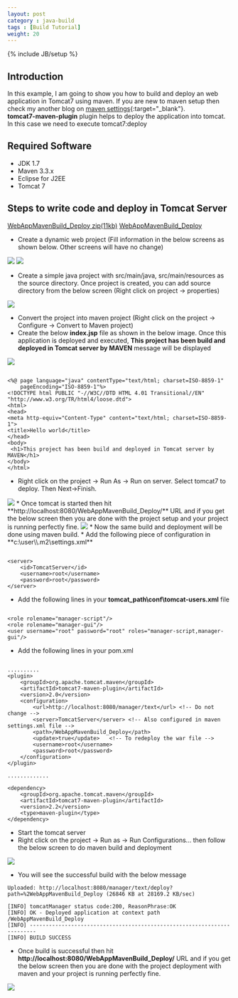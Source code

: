 ```yaml
---
layout: post
category : java-build
tags : [Build Tutorial]
weight: 20
---
```

{% include JB/setup %}

## Introduction

In this example, I am going to show you how to build and deploy an web application in Tomcat7 using maven. If you are new to maven setup then check my another blog on [maven settings](http://ashismo.github.io/java-build/2015/05/09/Setting%20up%20a%20Maven%20Build/){:target="_blank"}.  
**tomcat7-maven-plugin** plugin helps to deploy the application into tomcat. In this case we need to execute tomcat7:deploy

## Required Software


 * JDK 1.7
 * Maven 3.3.x
 * Eclipse for J2EE
 * Tomcat 7
 
## Steps to write code and deploy in Tomcat Server

 
<div class="download-view"> 
	<span class="download">
		<a href="https://github.com/ashismo/repositoryForMyBlog/tree/master/maven/WebAppMavenBuild_Deploy.zip" target="_blank">WebAppMavenBuild_Deploy zip(11kb)</a> 
	</span>
	<span class="view">
		<a href="https://github.com/ashismo/repositoryForMyBlog/tree/master/maven/WebAppMavenBuild_Deploy" target="_blank">WebAppMavenBuild_Deploy</a>
	</span>
</div>

 * Create a dynamic web project (Fill information in the below screens as shown below. Other screens will have no change)
 <img src="https://cloud.githubusercontent.com/assets/11231867/7843123/2fd24166-04c5-11e5-9f3a-f9dc0494cec8.png"/>
 
 <img src="https://cloud.githubusercontent.com/assets/11231867/7843126/3149553e-04c5-11e5-86a7-9b3d28dbda48.png"/>
 
 * Create a simple java project with src/main/java, src/main/resources as the source directory. Once project is created, you can add source directory from the below screen (Right click on project -> properties)

 <img src="https://cloud.githubusercontent.com/assets/11231867/7843024/a0ce8e98-04c4-11e5-98d1-33463b6e9502.PNG"/>
 
 * Convert the project into maven project (Right click on the project -> Configure -> Convert to Maven project)
 * Create the below **index.jsp** file as shown in the below image. Once this application is deployed and executed, **This project has been build and deployed in Tomcat server by MAVEN** message will be displayed
<img src="https://cloud.githubusercontent.com/assets/11231867/7843270/35f54420-04c6-11e5-952e-5f6dbed936b7.PNG"/>

<pre class="prettyprint highlight"><code class="language-java" data-lang="java">
&lt;%@ page language="java" contentType="text/html; charset=ISO-8859-1"
    pageEncoding="ISO-8859-1"%&gt;
&lt;!DOCTYPE html PUBLIC "-//W3C//DTD HTML 4.01 Transitional//EN" "http://www.w3.org/TR/html4/loose.dtd"&gt;
&lt;html&gt;
&lt;head&gt;
&lt;meta http-equiv="Content-Type" content="text/html; charset=ISO-8859-1"&gt;
&lt;title&gt;Hello world&lt;/title&gt;
&lt;/head&gt;
&lt;body&gt;
 &lt;h1&gt;This project has been build and deployed in Tomcat server by MAVEN&lt;/h1&gt;
&lt;/body&gt;
&lt;/html&gt;
</code></pre>


 * Right click on the project -> Run As -> Run on server. Select tomcat7 to deploy. Then Next->Finish.
<img src="https://cloud.githubusercontent.com/assets/11231867/7843393/0397873a-04c7-11e5-8873-0f4e7ad3aea5.png"/> 
 * Once tomcat is started then hit **http://localhost:8080/WebAppMavenBuild_Deploy/** URL and if you get the below screen then you are done with the project setup and your project is running perfectly fine.
 <img src="https://cloud.githubusercontent.com/assets/11231867/7843452/64d3f0ec-04c7-11e5-9206-58c5c7177b0e.png"/>
 * Now the same build and deployment will be done using maven build.
 * Add the following piece of configuration in **c:\user\<user_name>\.m2\settings.xml**

<pre class="prettyprint highlight"><code class="language-xml" data-lang="xml">
&lt;server&gt;
	&lt;id&gt;TomcatServer&lt;/id&gt;
	&lt;username&gt;root&lt;/username&gt;
	&lt;password&gt;root&lt;/password&gt;
&lt;/server&gt;
</code></pre>

 * Add the following lines in your **tomcat_path\conf\tomcat-users.xml** file

<pre class="prettyprint highlight"><code class="language-xml" data-lang="xml">
&lt;role rolename="manager-script"/&gt;
&lt;role rolename="manager-gui"/&gt;
&lt;user username="root" password="root" roles="manager-script,manager-gui"/&gt;
</code></pre>

 * Add the following lines in your pom.xml

<pre class="prettyprint highlight"><code class="language-xml" data-lang="xml">
..........
&lt;plugin&gt;
	&lt;groupId&gt;org.apache.tomcat.maven&lt;/groupId&gt;
	&lt;artifactId&gt;tomcat7-maven-plugin&lt;/artifactId&gt;
	&lt;version&gt;2.0&lt;/version&gt;
	&lt;configuration&gt;
		&lt;url&gt;http://localhost:8080/manager/text&lt;/url&gt; &lt;!-- Do not change --&gt;
		&lt;server&gt;TomcatServer&lt;/server&gt; &lt;!-- Also configured in maven settings.xml file --&gt;
		&lt;path&gt;/WebAppMavenBuild_Deploy&lt;/path&gt;
		&lt;update&gt;true&lt;/update&gt;   &lt;!-- To redeploy the war file --&gt;
		&lt;username&gt;root&lt;/username&gt;
		&lt;password&gt;root&lt;/password&gt;
	&lt;/configuration&gt;
&lt;/plugin&gt;

.............

&lt;dependency&gt;
	&lt;groupId&gt;org.apache.tomcat.maven&lt;/groupId&gt;
	&lt;artifactId&gt;tomcat7-maven-plugin&lt;/artifactId&gt;
	&lt;version&gt;2.2&lt;/version&gt;
	&lt;type&gt;maven-plugin&lt;/type&gt;
&lt;/dependency&gt;
</code></pre>
 
 * Start the tomcat server
 * Right click on the project -> Run as -> Run Configurations... then follow the below screen to do maven build and deployment

 <img src="https://cloud.githubusercontent.com/assets/11231867/7844765/62e4807c-04d0-11e5-9672-eccf8966b860.PNG">
 
 * You will see the successful build with the below message
 
```
Uploaded: http://localhost:8080/manager/text/deploy?path=%2WebAppMavenBuild_Deploy (26846 KB at 28169.2 KB/sec)
 
[INFO] tomcatManager status code:200, ReasonPhrase:OK
[INFO] OK - Deployed application at context path /WebAppMavenBuild_Deploy
[INFO] ------------------------------------------------------------------------
[INFO] BUILD SUCCESS
```

 * Once build is successful then hit **http://localhost:8080/WebAppMavenBuild_Deploy/** URL and if you get the below screen then you are done with the project deployment with maven and your project is running perfectly fine.
 <img src="https://cloud.githubusercontent.com/assets/11231867/7843452/64d3f0ec-04c7-11e5-9206-58c5c7177b0e.png"/>
